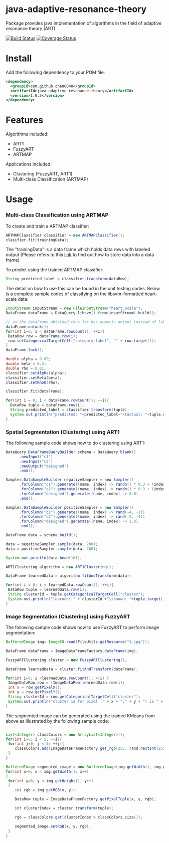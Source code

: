 # java-adaptive-resonance-theory
Package provides java implementation of algorithms in the field of adaptive resonance theory (ART) 

[![Build Status](https://travis-ci.org/chen0040/java-adaptive-resonance-theory.svg?branch=master)](https://travis-ci.org/chen0040/java-adaptive-resonance-theory) [![Coverage Status](https://coveralls.io/repos/github/chen0040/java-adaptive-resonance-theory/badge.svg?branch=master)](https://coveralls.io/github/chen0040/java-adaptive-resonance-theory?branch=master) 

# Install

Add the following dependency to your POM file:

```xml
<dependency>
  <groupId>com.github.chen0040</groupId>
  <artifactId>java-adaptive-resonance-theory</artifactId>
  <version>1.0.5</version>
</dependency>
```

# Features

Algorithms included:

* ART1
* FuzzyART
* ARTMAP

Applications included:

* Clustering (FuzzyART, ART1)
* Multi-class Classification (ARTMAP)

# Usage

### Multi-class Classification using ARTMAP

To create and train a ARTMAP classifier:

```java
ARTMAPClassifier classifier = new ARTMAPClassifier();
clasifier.fit(trainingData);
```

The "trainingData" is a data frame which holds data rows with labeled output (Please refers to this [link](https://github.com/chen0040/java-data-frame) to find out how to store data into a data frame)

To predict using the trained ARTMAP classifier:

```java
String predicted_label = classifier.transform(dataRow);
```

The detail on how to use this can be found in the unit testing codes. Below is a complete sample codes of classifying on the libsvm-formatted heart-scale data:

```java
InputStream inputStream = new FileInputStream("heart_scale");
DataFrame dataFrame = DataQuery.libsvm().from(inputStream).build();

// as the dataFrame obtained thus far has numeric output instead of labeled categorical output, the code below performs the categorical output conversion
dataFrame.unlock();
for(int i=0; i < dataFrame.rowCount(); ++i){
 DataRow row = dataFrame.row(i);
 row.setCategoricalTargetCell("category-label", "" + row.target());
}
dataFrame.lock();

double alpha = 9.89;
double beta = 0.3;
double rho = 0.01;
classifier.setAlpha(alpha);
classifier.setBeta(beta);
classifier.setRho0(rho);

classifier.fit(dataFrame);

for(int i = 0; i < dataFrame.rowCount(); ++i){
  DataRow tuple = dataFrame.row(i);
  String predicted_label = classifier.transform(tuple);
  System.out.println("predicted: "+predicted_label+"\tactual: "+tuple.categoricalTarget());
}

```

### Spatial Segmentation (Clustering) using ART1

The following sample code shows how to do clustering using ART1:

```java
DataQuery.DataFrameQueryBuilder schema = DataQuery.blank()
      .newInput("c1")
      .newInput("c2")
      .newOutput("designed")
      .end();

Sampler.DataSampleBuilder negativeSampler = new Sampler()
      .forColumn("c1").generate((name, index) -> randn() * 0.3 + (index % 2 == 0 ? 2 : 4))
      .forColumn("c2").generate((name, index) -> randn() * 0.3 + (index % 2 == 0 ? 2 : 4))
      .forColumn("designed").generate((name, index) -> 0.0)
      .end();

Sampler.DataSampleBuilder positiveSampler = new Sampler()
      .forColumn("c1").generate((name, index) -> rand(-4, -2))
      .forColumn("c2").generate((name, index) -> rand(-2, -4))
      .forColumn("designed").generate((name, index) -> 1.0)
      .end();

DataFrame data = schema.build();

data = negativeSampler.sample(data, 200);
data = positiveSampler.sample(data, 200);

System.out.println(data.head(10));

ART1Clustering algorithm = new ART1Clustering();

DataFrame learnedData = algorithm.fitAndTransform(data);

for(int i = 0; i < learnedData.rowCount(); ++i){
 DataRow tuple = learnedData.row(i);
 String clusterId = tuple.getCategoricalTargetCell("cluster");
 System.out.println("learned: " + clusterId +"\tknown: "+tuple.target());
}
```

### Image Segmentation (Clustering) using FuzzyART

The following sample code shows how to use FuzzyART to perform image segmentation:

```java
BufferedImage img= ImageIO.read(FileUtils.getResource("1.jpg"));

DataFrame dataFrame = ImageDataFrameFactory.dataFrame(img);

FuzzyARTClustering cluster = new FuzzyARTClustering();

DataFrame learnedData = cluster.fitAndTransform(dataFrame);

for(int i=0; i <learnedData.rowCount(); ++i) {
 ImageDataRow row = (ImageDataRow)learnedData.row(i);
 int x = row.getPixelX();
 int y = row.getPixelY();
 String clusterId = row.getCategoricalTargetCell("cluster");
 System.out.println("cluster id for pixel (" + x + "," + y + ") is " + clusterId);
}
```

The segmented image can be generated using the trained KMeans from above as illustrated by the following sample code:

```java

List<Integer> classColors = new ArrayList<Integer>();
for(int i=0; i < 5; ++i){
 for(int j=0; j < 5; ++j){
    classColors.add(ImageDataFrameFactory.get_rgb(255, rand.nextInt(255), rand.nextInt(255), rand.nextInt(255)));
 }
}

BufferedImage segmented_image = new BufferedImage(img.getWidth(), img.getHeight(), img.getType());
for(int x=0; x < img.getWidth(); x++)
{
 for(int y=0; y < img.getHeight(); y++)
 {
    int rgb = img.getRGB(x, y);

    DataRow tuple = ImageDataFrameFactory.getPixelTuple(x, y, rgb);

    int clusterIndex = cluster.transform(tuple);

    rgb = classColors.get(clusterIndex % classColors.size());

    segmented_image.setRGB(x, y, rgb);
 }
}
```






